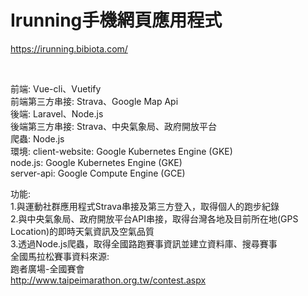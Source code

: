 <h1>Irunning手機網頁應用程式</h1>

<a href="https://irunning.bibiota.com/">https://irunning.bibiota.com/</a>

<br />

前端: Vue-cli、Vuetify
<br />
前端第三方串接: Strava、Google Map Api
<br />
後端: Laravel、Node.js
<br />
後端第三方串接: Strava、中央氣象局、政府開放平台
<br />
爬蟲: Node.js
<br />
環境:
client-website: Google Kubernetes Engine (GKE)
<br />
node.js: Google Kubernetes Engine (GKE)
<br />
server-api: Google Compute Engine (GCE)
<br />

功能:
<br />
1.與運動社群應用程式Strava串接及第三方登入，取得個人的跑步紀錄
<br />
2.與中央氣象局、政府開放平台API串接，取得台灣各地及目前所在地(GPS Location)的即時天氣資訊及空氣品質
<br />
3.透過Node.js爬蟲，取得全國路跑賽事資訊並建立資料庫、搜尋賽事
<br />
全國馬拉松賽事資料來源:
<br />
跑者廣場-全國賽會
<br />
<a href="http://www.taipeimarathon.org.tw/contest.aspx
">http://www.taipeimarathon.org.tw/contest.aspx</a>
<br />
